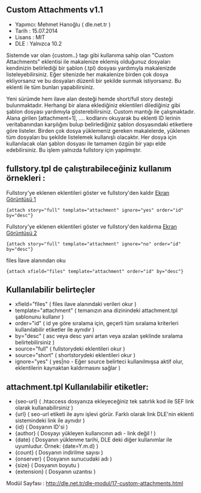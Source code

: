 Custom Attachments v1.1
--------------
* Yapımcı: Mehmet Hanoğlu ( dle.net.tr )
* Tarih : 15.07.2014
* Lisans : MIT
* DLE : Yalnızca 10.2

Sistemde var olan {custom..} tagı gibi kullanıma sahip olan "Custom Attachments" eklentisi ile makalenize eklemiş olduğunuz dosyaları kendinizin belirlediği bir şablon (.tpl) dosyası yardımıyla makalenizde listeleyebilirsiniz. Eğer sitenizde her makalenize birden çok dosya ekliyorsanız ve bu dosyaları düzenli bir şekilde sunmak istiyorsanız. Bu eklenti ile tüm bunları yapabilirsiniz.

Yeni sürümde hem ilave alan desteği hemde short/full story desteği bulunmaktadır. Herhangi bir alana eklediğiniz eklentileri dilediğiniz gibi şablon dosyası yardımıyla gösterebilirsiniz. Custom mantığı ile çalışmaktadır.
Alana girilen [attachment=1], .... kodlarını okuyarak bu eklenti ID lerinin veritabanından karşılığını bulup belirlediğiniz şablon dosyasındaki  etiketlere göre listeler.
Birden çok dosya yüklemeniz gereken makalelerde, yüklenen tüm dosyaları bu şekilde listelemek kullanışlı olacaktır.
Her dosya için kullanılacak olan şablon dosyası ile tamamen özgün bir yapı elde edebilirsiniz. Bu işlem yalnızda fullstory için yapılmıştır.

fullstory.tpl de çalıştırabileceğiniz kullanım örnekleri :
--------------
Fullstory'ye eklenen eklentileri göster ve fullstory'den kaldır
[Ekran Görüntüsü 1]
~~~
{attach story="full" template="attachment" ignore="yes" order="id" by="desc"}
~~~


Fullstory'ye eklenen eklentileri göster ve fullstory'den kaldırma
[Ekran Görüntüsü 2]
~~~
{attach story="full" template="attachment" ignore="no" order="id" by="desc"}
~~~


files İlave alanından oku
~~~
{attach xfield="files" template="attachment" order="id" by="desc"}
~~~


Kullanılabilir belirteçler
--------------
* xfield="files" ( files ilave alanındaki verileri okur )
* template="attachment" ( temanızın ana dizinindeki attachment.tpl şablonunu kullanır )
* order="id" ( id ye göre sıralama için, geçerli tüm sıralama kriterleri kullanılabilir etiketler ile aynıdır )
* by="desc" ( asc veya desc yani artan veya azalan şeklinde sıralama belirtebilirsiniz )
* source="full" ( fullstorydeki eklentileri okur )
* source="short" ( shortstorydeki eklentileri okur )
* ignore="yes" ( yes|no - Eğer source belirteci kullanılmışsa aktif olur, eklentilerin kaynaktan kaldırmasını sağlar )

attachment.tpl Kullanılabilir etiketler:
--------------
* {seo-url} ( .htaccess dosyanıza ekleyeceğiniz tek satırlık kod ile SEF link olarak kullanabilirsiniz )
* {url} ( seo-url etiketi ile aynı işlevi görür. Farklı olarak link DLE'nin eklenti sistemindeki link ile aynıdır )
* {id} ( Dosyanın ID'si )
* {author} ( Dosyayı yükleyen kullanıcının adı - link değil ! )
* {date} ( Dosyanın yüklenme tarihi, DLE deki diğer kullanımlar ile uyumludur. Örnek: {date=Y.m.d} )
* {count} ( Dosyanın indirilme sayısı )
* {onserver} ( Dosyanın sunucudaki adı ) 
* {size} ( Dosyanın boyutu )
* {extension} ( Dosyanın uzantısı )

Modül Sayfası : http://dle.net.tr/dle-modul/17-custom-attachments.html

[Ekran Görüntüsü 1]:http://dle.net.tr/uploads/posts/2014-07/1405454215_ignore_yes.png
[Ekran Görüntüsü 2]:http://dle.net.tr/uploads/posts/2014-07/1405454170_ignore_no.png
